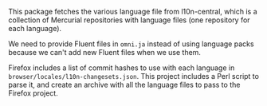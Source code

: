 This package fetches the various language file from l10n-central, which is a
collection of Mercurial repositories with language files (one repository for
each language).

We need to provide Fluent files in `omni.ja` instead of using language packs
because we can't add new Fluent files when we use them.

Firefox includes a list of commit hashes to use with each language in
`browser/locales/l10n-changesets.json`.
This project includes a Perl script to parse it, and create an archive with all
the language files to pass to the Firefox project.
